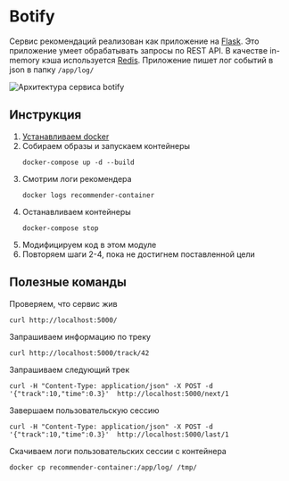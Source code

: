 # Botify

Сервис рекомендаций реализован как приложение на [Flask](https://flask-restful.readthedocs.io/en/latest/).
Это приложение умеет обрабатывать запросы по REST API.
В качестве in-memory кэша используется [Redis](https://redis.io/).
Приложение пишет лог событий в json в папку `/app/log/`

![Архитектура сервиса botify](architecture.png)

## Инструкция

1. [Устанавливаем docker](https://www.docker.com/products/docker-desktop)
1. Собираем образы и запускаем контейнеры
   ```
   docker-compose up -d --build 
   ```   
1. Смотрим логи рекомендера
   ```
   docker logs recommender-container
   ```
1. Останавливаем контейнеры
   ```
   docker-compose stop
   ```
1. Модифицируем код в этом модуле
1. Повторяем шаги 2-4, пока не достигнем поставленной цели 

## Полезные команды
Проверяем, что сервис жив
```
curl http://localhost:5000/
```
Запрашиваем информацию по треку
```
curl http://localhost:5000/track/42
```
Запрашиваем следующий трек
```
curl -H "Content-Type: application/json" -X POST -d '{"track":10,"time":0.3}'  http://localhost:5000/next/1
```
Завершаем пользовательскую сессию
```
curl -H "Content-Type: application/json" -X POST -d '{"track":10,"time":0.3}'  http://localhost:5000/last/1
```
Скачиваем логи пользовательских сессии с контейнера
```
docker cp recommender-container:/app/log/ /tmp/
```
